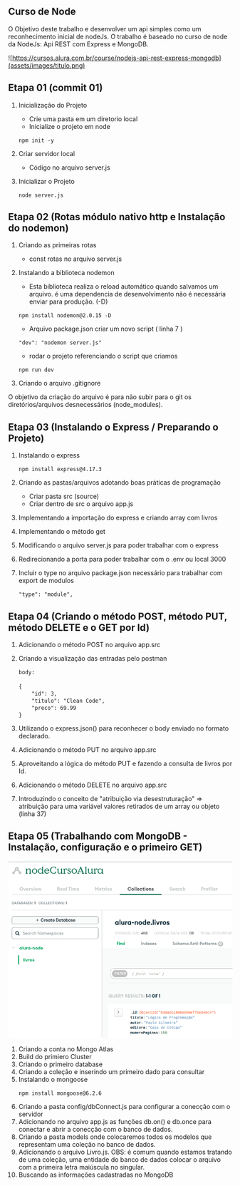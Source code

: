 ## Curso de Node

O Objetivo deste trabalho e desenvolver um api simples como um reconhecimento inicial de nodeJs. O trabalho é baseado no curso de 
node da NodeJs: Api REST com Express e MongoDB.

![https://cursos.alura.com.br/course/nodejs-api-rest-express-mongodb](assets/images/titulo.png)

## Etapa 01 (commit 01)

1. Inicialização do Projeto
    - Crie uma pasta em um diretorio local
    - Inicialize o projeto em node
    ```
    npm init -y
    ```

2. Criar servidor local
    - Código no arquivo server.js

3. Inicializar o Projeto
    ```
    node server.js
    ```
## Etapa 02 (Rotas módulo nativo http e Instalação do nodemon)

1. Criando as primeiras rotas
    - const rotas no arquivo server.js

2. Instalando a biblioteca nodemon
    - Esta biblioteca realiza o reload automático quando salvamos um arquivo. é uma dependencia de desenvolvimento
    não é necessária enviar para produção. (-D)
    ```
    npm install nodemon@2.0.15 -D
    ```
    - Arquivo package.json criar um novo script ( linha 7 )
    ```
    "dev": "nodemon server.js"
    ```
    - rodar o projeto referenciando o script que criamos
    ```
    npm run dev
    ```

3. Criando o arquivo .gitignore

O objetivo da criação do arquivo é para não subir para o git os diretórios/arquivos desnecessários (node_modules).

## Etapa 03 (Instalando o Express / Preparando o Projeto)

1. Instalando o express
    ```
    npm install express@4.17.3
    ```
2. Criando as pastas/arquivos adotando boas práticas de programação
    - Criar pasta src (source)
    - Criar dentro de src o arquivo app.js

3. Implementando a importação do express e criando array com livros

4. Implementando o método get

5. Modificando o arquivo server.js para poder trabalhar com o express

6. Redirecionando a porta para poder trabalhar com o .env ou local 3000

7. Incluir o type no arquivo package.json necessário para trabalhar com export de modulos
    ```
    "type": "module",
    ```

## Etapa 04 (Criando o método POST, método PUT, método DELETE e o GET por Id)

1. Adicionando o método POST no arquivo app.src
2. Criando a visualização das entradas pelo postman
    ```
    body:

    {
        "id": 3,
        "titulo": "Clean Code",
        "preco": 69.99
    }
    ```

3. Utilizando o express.json() para reconhecer o body enviado no formato declarado.
4. Adicionando o método PUT no arquivo app.src
5. Aproveitando a lógica do método PUT e fazendo a consulta de livros por Id.
6. Adicionando o método DELETE no arquivo app.src
7. Introduzindo o conceito de "atribuição via desestruturação" => atribuição para uma variável valores retirados de um array ou objeto (linha 37)

## Etapa 05 (Trabalhando com MongoDB - Instalação, configuração e o primeiro GET)

![](/assets/images/mongo.png)

1. Criando a conta no Mongo Atlas
2. Build do primiero Cluster
3. Criando o primeiro database
4. Criando a coleção e inserindo um primeiro dado para consultar
5. Instalando o mongoose
    ```
    npm install mongoose@6.2.6
    ```
6. Criando a pasta config/dbConnect.js para configurar a conecção com o servidor
7. Adicionando no arquivo app.js as funções db.on() e db.once para conectar e abrir a conecção com o banco de dados. 
8. Criando a pasta models onde colocaremos todos os modelos que representam uma coleção no banco de dados.
9. Adicionando o arquivo Livro.js. OBS: é comum quando estamos tratando de uma coleção, uma entidade do banco de dados colocar o arquivo com a primeira letra maiúscula no singular.
10. Buscando as informações cadastradas no MongoDB
